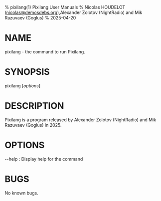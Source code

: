 % pixilang(1) Pixilang User Manuals
% Nicolas HOUDELOT (nicolas@demosdebs.org),Alexander Zolotov (NightRadio) and Mik Razuvaev (Goglus)
% 2025-04-20

# NAME
pixilang - the command to run Pixilang.

# SYNOPSIS
pixilang [*options*]

# DESCRIPTION
Pixilang is a program released by Alexander Zolotov (NightRadio) and Mik Razuvaev (Goglus) in 2025.

# OPTIONS
\--help
:   Display help for the command

# BUGS
No known bugs.
